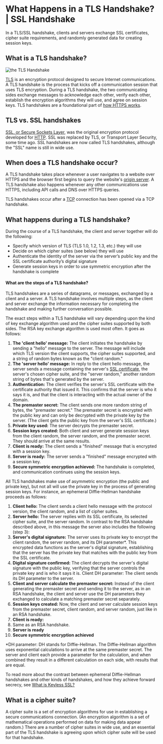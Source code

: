 # What Happens in a TLS Handshake? | SSL Handshake

In a TLS/SSL handshake, clients and servers exchange SSL certificates, cipher suite requirements, and randomly generated data for creating session keys.

## What is a TLS handshake?

![the TLS Handshake](https://www.cloudflare.com/resources/images/slt3lc6tev37/5aYOr5erfyNBq20X5djTco/3c859532c91f25d961b2884bf521c1eb/tls-ssl-handshake.png)

[TLS](https://www.cloudflare.com/learning/ssl/transport-layer-security-tls/) is an encryption protocol designed to secure Internet communications. A TLS handshake is the process that kicks off a communication session that uses TLS encryption. During a TLS handshake, the two communicating sides exchange messages to acknowledge each other, verify each other, establish the encryption algorithms they will use, and agree on session keys. TLS handshakes are a foundational part of [how HTTPS works](https://www.cloudflare.com/learning/ssl/what-is-https/).

## TLS vs. SSL handshakes

[SSL, or Secure Sockets Layer](https://www.cloudflare.com/learning/ssl/what-is-ssl/), was the original encryption protocol developed for [HTTP](https://www.cloudflare.com/learning/ddos/glossary/hypertext-transfer-protocol-http/). SSL was replaced by TLS, or Transport Layer Security, some time ago. SSL handshakes are now called TLS handshakes, although the "SSL" name is still in wide use.

## When does a TLS handshake occur?

A TLS handshake takes place whenever a user navigates to a website over HTTPS and the browser first begins to query the website's [origin server](https://www.cloudflare.com/learning/cdn/glossary/origin-server/). A TLS handshake also happens whenever any other communications use HTTPS, including API calls and DNS over HTTPS queries.

TLS handshakes occur after a [TCP](https://www.cloudflare.com/learning/ddos/glossary/tcp-ip/) connection has been opened via a TCP handshake.

## What happens during a TLS handshake?

During the course of a TLS handshake, the client and server together will do the following:

- Specify which version of TLS (TLS 1.0, 1.2, 1.3, etc.) they will use
- Decide on which cipher suites (see below) they will use
- Authenticate the identity of the server via the server’s public key and the SSL certificate authority’s digital signature
- Generate session keys in order to use symmetric encryption after the handshake is complete

#### What are the steps of a TLS handshake?

TLS handshakes are a series of datagrams, or messages, exchanged by a client and a server. A TLS handshake involves multiple steps, as the client and server exchange the information necessary for completing the handshake and making further conversation possible.

The exact steps within a TLS handshake will vary depending upon the kind of key exchange algorithm used and the cipher suites supported by both sides. The RSA key exchange algorithm is used most often. It goes as follows:

1. **The 'client hello' message:** The client initiates the handshake by sending a "hello" message to the server. The message will include which TLS version the client supports, the cipher suites supported, and a string of random bytes known as the "client random."
2. **The 'server hello' message:** In reply to the client hello message, the server sends a message containing the server's [SSL certificate](https://www.cloudflare.com/learning/ssl/what-is-an-ssl-certificate/), the server's chosen cipher suite, and the "server random," another random string of bytes that's generated by the server.
3. **Authentication:** The client verifies the server's SSL certificate with the certificate authority that issued it. This confirms that the server is who it says it is, and that the client is interacting with the actual owner of the domain.
4. **The premaster secret:** The client sends one more random string of bytes, the "premaster secret." The premaster secret is encrypted with the public key and can only be decrypted with the private key by the server. (The client gets the public key from the server's SSL certificate.)
5. **Private key used:** The server decrypts the premaster secret.
6. **Session keys created:** Both client and server generate session keys from the client random, the server random, and the premaster secret. They should arrive at the same results.
7. **Client is ready:** The client sends a "finished" message that is encrypted with a session key.
8. **Server is ready:** The server sends a "finished" message encrypted with a session key.
9. **Secure symmetric encryption achieved:** The handshake is completed, and communication continues using the session keys.

All TLS handshakes make use of asymmetric encryption (the public and private key), but not all will use the private key in the process of generating session keys. For instance, an ephemeral Diffie-Hellman handshake proceeds as follows:

1. **Client hello:** The client sends a client hello message with the protocol version, the client random, and a list of cipher suites.
2. **Server hello:** The server replies with its SSL certificate, its selected cipher suite, and the server random. In contrast to the RSA handshake described above, in this message the server also includes the following (step 3):
3. **Server's digital signature:** The server uses its private key to encrypt the client random, the server random, and its DH parameter*. This encrypted data functions as the server's digital signature, establishing that the server has the private key that matches with the public key from the SSL certificate.
4. **Digital signature confirmed:** The client decrypts the server's digital signature with the public key, verifying that the server controls the private key and is who it says it is. Client DH parameter: The client sends its DH parameter to the server.
5. **Client and server calculate the premaster secret:** Instead of the client generating the premaster secret and sending it to the server, as in an RSA handshake, the client and server use the DH parameters they exchanged to calculate a matching premaster secret separately.
6. **Session keys created:** Now, the client and server calculate session keys from the premaster secret, client random, and server random, just like in an RSA handshake.
7. **Client is ready:**
8. Same as an RSA handshake.
9. **Server is ready**
10. **Secure symmetric encryption achieved**

*DH parameter: DH stands for Diffie-Hellman. The Diffie-Hellman algorithm uses exponential calculations to arrive at the same premaster secret. The server and client each provide a parameter for the calculation, and when combined they result in a different calculation on each side, with results that are equal.

To read more about the contrast between ephemeral Diffie-Hellman handshakes and other kinds of handshakes, and how they achieve forward secrecy, see [What is Keyless SSL?](https://www.cloudflare.com/learning/ssl/keyless-ssl/)

## What is a cipher suite?

A cipher suite is a set of encryption algorithms for use in establishing a secure communications connection. (An encryption algorithm is a set of mathematical operations performed on data for making data appear random.) There are a number of cipher suites in wide use, and an essential part of the TLS handshake is agreeing upon which cipher suite will be used for that handshake.